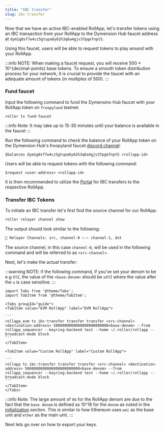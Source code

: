 ```yaml
---
title: "IBC transfer"
slug: ibc-transfer
---
```


Now that we have an active IBC-enabled RollApp, let's transfer tokens using an IBC transaction from your RollApp to the Dymension Hub faucet address at `dym1g8sf7w4cz5gtupa6y62h3q6a4gjv37pgefnpt5`.

Using this faucet, users will be able to request tokens to play around with your RollApp.

:::info NOTE:
When making a faucet request, you will receive 500 \* 10^{decimal-points} base tokens.
To ensure a smooth token distribution process for your network, it is crucial to provide the faucet with an adequate amount of tokens (in multiples of 500).
:::

### Fund faucet

Input the following command to fund the Dymensino Hub faucet with your RollApp token on `froopyland` testnet:

```
roller tx fund-faucet
```

:::info Note:
It may take up to 15-30 minutes until your balance is available in the faucet
:::

Run the following command to check the balance of your RollApp token on the Dymension Hub's froopyland faucet [discord channel](https://discord.com/channels/956961633165529098/1143231362468434022):

```
$balances dym1g8sf7w4cz5gtupa6y62h3q6a4gjv37pgefnpt5 <rollapp-id>
```

Users will be able to request tokens with the following command:

```
$request <user-address> <rollapp-id>
```

It is then recommended to utilize the [Portal](https://portal.dymension.xyz/) for IBC transfers to the respective RollApp.

### Transfer IBC Tokens

To initiate an IBC transfer let's first find the source channel for our RollApp:

```bash
roller relayer channel show
```

The output should look similar to the following:

```bash
💈 Relayer Channels: src, channel-0 <-> channel-1, dst
```

The source channel, in this case `channel-0`, will be used in the following command and will be referred to as `<src-channel>`.

Next, let's make the actual transfer:

:::warning NOTE:
if the following command, if you've set your denom to be e.g `XYZ`, the value of the `<base-denom>` should be `uXYZ` where the value after the `u` is case sensitive.
:::

````mdx-code-block
import Tabs from '@theme/Tabs';
import TabItem from '@theme/TabItem';

<Tabs groupId="guide">
<TabItem value="EVM RollApp" label="EVM RollApp">

```
rollapp_evm tx ibc-transfer transfer transfer <src-channel> <destination-address> 5000000000000000000000000<base-denom> --from rollapp_sequencer --keyring-backend test --home ~/.roller/rollapp --broadcast-mode block
```
</TabItem>

<TabItem value="Custom RollApp" label="Custom RollApp">

```
rollapp tx ibc-transfer transfer transfer <src-channel> <destination-address> 5000000000000000000000000<base-denom> --from rollapp_sequencer --keyring-backend test --home ~/.roller/rollapp --broadcast-mode block
```
</TabItem>
</Tabs>
````

:::info Note:
The large amount of `0`s for the RollApp denom are due to the fact that the `base denom` is defined as 10^18 for the `denom` as noted in the [initialization](/docs/build/quick-start/roller-quick/initialize.mdx) section.
This is similar to how Ethereum uses `wei` as the base unit and `ether` as the main unit.
:::

Next lets go over on how to export your keys.
